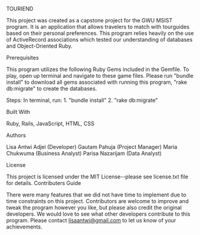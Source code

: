 TOURIEND


This project was created as a capstone project for the GWU MSIST program. It is an application that allows travelers to match with tourguides based on their personal preferences. This program relies heavily on the use of ActiveRecord associations which tested our understanding of databases and Object-Oriented Ruby.

Prerequisites

This program utilizes the following Ruby Gems included in the Gemfile. To play, open up terminal and navigate to these game files. Please run "bundle install" to download all gems associated with running this program, "rake db:migrate" to create the databases.

Steps: In terminal, run: 1. "bundle install" 2. "rake db:migrate" 

Built With

Ruby, Rails, JavaScript, HTML, CSS

Authors

Lisa Antwi Adjei (Developer)
Gautam Pahuja (Project Manager)
Maria Chukwuma (Business Analyst)
Parisa Nazarijam (Data Analyst)

License

This project is licensed under the MIT License--please see license.txt file for details.
Contributers Guide

There were many features that we did not have time to implement due to time constraints on this project. Contributors are welcome to improve and tweak the program however you like, but please also credit the original developers. We would love to see what other developers contribute to this program. Please contact lisaantwi@gmail.com to let us know of your achievements.
